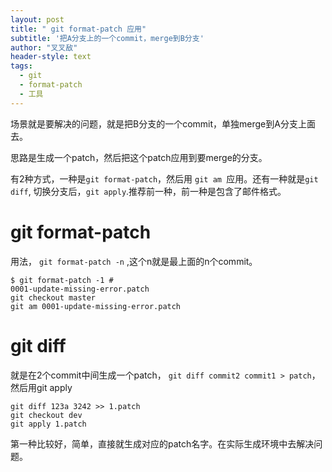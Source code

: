 ```yaml
---
layout: post
title: " git format-patch 应用"
subtitle: '把A分支上的一个commit，merge到B分支'
author: "叉叉敌"
header-style: text
tags:
  - git
  - format-patch
  - 工具
---
```


场景就是要解决的问题，就是把B分支的一个commit，单独merge到A分支上面去。

思路是生成一个patch，然后把这个patch应用到要merge的分支。

有2种方式，一种是`git format-patch`，然后用 `git am `应用。还有一种就是`git diff`, 切换分支后，`git apply`.推荐前一种，前一种是包含了邮件格式。

# git format-patch

用法， `git format-patch -n` ,这个n就是最上面的n个commit。

```git
$ git format-patch -1 # 
0001-update-missing-error.patch
git checkout master
git am 0001-update-missing-error.patch
```

# git diff

就是在2个commit中间生成一个patch， `git diff commit2 commit1 > patch`，然后用git apply

```git
git diff 123a 3242 >> 1.patch
git checkout dev
git apply 1.patch
```

第一种比较好，简单，直接就生成对应的patch名字。在实际生成环境中去解决问题。